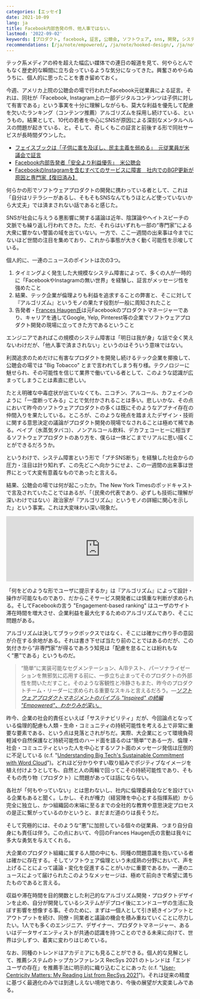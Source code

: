 ```yaml
---
categories: [エッセイ]
date: 2021-10-09
lang: ja
title: Facebook内部告発の件、他人事ではない。
lastmod: '2022-09-02'
keywords: [プロダクト, facebook, 証言, 公聴会, ソフトウェア, sns, 開発, システム障害, アルゴリズム, テック]
recommendations: [/ja/note/empowered/, /ja/note/hooked-design/, /ja/note/product-management-myths/]
---
```


テック系メディアの枠を超えた幅広い媒体での連日の報道を見て、何やらとんでもなく歴史的な瞬間に立ち会っているような気分になってきた。興奮さめやらぬうちに、個人的に思ったことを書き留めておく。

今週、アメリカ上院の公聴会の場で行われたFacebook元従業員による証言。それは、同社が「Facebook, Instagram上の一部デジタルコンテンツは子供に対して有害である」という事実を十分に理解しながらも、莫大な利益を優先して配慮を欠いたランキング（コンテンツ推薦）アルゴリズムを採用し続けている、というもの。結果として、10代の若者を中心にSNSが原因による深刻なメンタルヘルスの問題が起きている、と。そして、奇しくもこの証言と前後する形で同社サービスが長時間ダウンした。

- [フェイスブックは「子供に害を及ぼし、民主主義を弱める」　元従業員が米議会で証言](https://www.bbc.com/japanese/58811928)
- [Facebook内部告発者「安全より利益優先」　米公聴会](https://www.nikkei.com/article/DGXZQOGN050IP0V01C21A0000000/)
- [FacebookのInstagramを含むすべてのサービスに障害　社内でのBGP更新が原因と専門家【復旧済み】](https://www.itmedia.co.jp/news/articles/2110/05/news074.html)

何らかの形でソフトウェアプロダクトの開発に携わっている者として、これは「自分はリテラシーがあるし、そもそもSNSなんてもうほとんど使っていないから大丈夫」では済まされない話であると感じた。

SNSが社会に与えうる悪影響に関する議論は近年、陰謀論やヘイトスピーチの文脈でも繰り返し行われてきた。ただ、それらはいずれも一部の“専門家”による大衆に響かない警笛の域を出ていない。一方で、ここ一週間の出来事は今までにないほど世間の注目を集めており、これから事態が大きく動く可能性を示唆している。

個人的に、一連のニュースのポイントは次の3つ。

1. タイミングよく発生した大規模なシステム障害によって、多くの人が一時的に「FacebookやInstagramの無い世界」を経験し、証言がメッセージ性を強めたこと
2. 結果、テック企業が倫理よりも利益を追求することの弊害と、そこに対して『アルゴリズム』というモノの果たす役割が一般に周知されたこと
3. 告発者・[Frances Haugen氏](https://en.wikipedia.org/wiki/Frances_Haugen)は元Facebookのプロダクトマネージャーであり、キャリアを通してGoogle, Yelp, Pinterest等の企業でソフトウェアプロダクト開発の現場に立ってきた方であるということ

エンジニアであればこの規模のシステム障害は「明日は我が身」な話で全く笑えないわけだが、「他人事で済まされない」というのはそういう意味ではない。

利潤追求のためだけに有害なプロダクトを開発し続けるテック企業を揶揄して、公聴会の場では "Big Tobacco" とまで言われてしまう有り様。テクノロジーに魅せられ、その可能性を信じて業界で働いている者として、このような認識が広まってしまうことは素直に悲しい。

たとえ明確な中毒症状が出ていなくても、ニコチン、アルコール、カフェインのように「一度断ってみる」ことで気付かされることは多い。悲しいかな、その点において昨今のソフトウェアプロダクトの多くは既にそのようなアブナイ存在の仲間入りを果たしている。ところが、このような視点を踏まえたデザイン・技術に関する意思決定の議論がプロダクト開発の現場でなされることは極めて稀である。ベイプ（水蒸気タバコ）、ノンアルコール飲料、デカフェコーヒーに相当するソフトウェアプロダクトのあり方を、僕らは一体どこまでリアルに思い描くことができるだろうか。

というわけで、システム障害という形で「プチSNS断ち」を経験した社会からの圧力・注目は計り知れず、この先どこへ向かうにせよ、この一週間の出来事は世界にとって大変有意義なものであったと言える。

結果、公聴会の場では何が起こったか。The New York Timesのポッドキャストで言及されていたことではあるが、「（民衆の代表であり、必ずしも技術に理解が深いわけではない）政治家が『アルゴリズム』というモノの詳細に関心を示した」という事実。これは大変味わい深い現象だ。

<iframe allow="autoplay *; encrypted-media *; fullscreen *" frameborder="0" height="175" style="width:100%;max-width:660px;overflow:hidden;background:transparent;" sandbox="allow-forms allow-popups allow-same-origin allow-scripts allow-storage-access-by-user-activation allow-top-navigation-by-user-activation" src="https://embed.podcasts.apple.com/us/podcast/the-facebook-whistle-blower-testifies/id1200361736?i=1000537716296"></iframe>

「何をどのような形でユーザに提示するか」は『アルゴリズム』によって設計・操作が可能なものであり、だからこそサービス開発者には慎重な判断が求められる。そしてFacebookの言う "Engagement-based ranking" はユーザのサイト滞在時間を増大させ、企業利益を最大化するためのアルゴリズムであり、そこに問題がある。

アルゴリズムは決してブラックボックスではなく、そこには確かに作り手の意図が介在する余地がある。それは書き下せば当たり前のことではあるのだが、この気付きから“非専門家”が得るであろう知見は「配慮を怠ることは紛れもなく“悪”である」というものだ。

> “簡単“に実装可能なセグメンテーション、A/Bテスト、パーソナライゼーションを無邪気に応用する前に、一歩立ち止まってそのプロダクトの外部性を問いただすこと。そのような客観性と冷静さもまた、昨今のプロダクトチーム・リーダーに求められる重要なスキルと言えるだろう。*&mdash;[ソフトウェアプロダクトマネジメントのバイブル "Inspired" の続編 "Empowered"、わかりみが深い。](/ja/note/empowered/)*

昨今、企業の社会的責任といえば「サステナビリティ」だが、今回論点となっている倫理的配慮も人類・生命・コミュニティの持続可能性を考える上で非常に重要な要素である、という点は見落とされがちだ。実際、大企業にとって環境負荷軽減や自然保護など持続可能性のハード面を語るのは“簡単”である一方、倫理・社会・コミュニティといった人を中心とするソフト面のメッセージ発信は圧倒的に不足している (c.f. "[Understanding Big Tech's Sustainable Commitment with Word Cloud](/note/sustainability-at-big-tech/)")。どれほど分かりやすい取り組みでポジティブなイメージを植え付けようとしても、自然と人の両輪で回ってこその持続可能性であり、そもそもの売り物（プロダクト）に問題があっては話にならない。

各社が「何もやっていない」とは思わないし、社内に倫理委員会などを設けている企業もあると聞く。しかし、それが権力（経営陣を中心とする指揮系統）から完全に独立し、かつ組織図の末端に至るまでの全社的な教育や意思決定プロセスの是正に繋がっているのかというと、まだまだ道のりは長そうだ。

そして究極的には、そのような“悪”に加担している個々の従業員、つまり自分自身にも責任は伴う。この点において、今回のFrances Haugen氏の言動は我々に多大な勇気を与えてくれる。

大企業のプロダクト組織に属する人間の中にも、同種の問題意識を抱いている者は確かに存在する。そしてソフトウェア倫理という未成熟の分野において、声を上げることによって議論・変化を促進することがいかに重要であるか。一連のニュースによって届けられたこのようなメッセージは、極めて前向きで希望に満ちたものであると言える。

収益や滞在時間を目的関数とした利己的なアルゴリズム開発・プロダクトデザインを止め、自分が開発しているシステムがデプロイ後にエンドユーザの生活に及ぼす影響を想像する事。そのために、まずは一個人として引き続きインプットとアウトプットを続け、同僚・同業者と議論の機会を積み重ねていくことに尽力したい。1人でも多くのエンジニア、デザイナー、プロダクトマネージャー、あるいはデータサイエンティストが共通の認識を持つことのできる未来に向けて、世界は少しずつ、着実に変わりはじめている。

なお、同種のトレンドはアカデミアにも見ることができる。個人的な見解として、推薦システムのトップカンファレンス RecSys 2021 のトレンドは「エンドユーザの存在」を推薦手法に明示的に織り込むことにあった (c.f. "[User-Centricity Matters: My Reading List from RecSys 2021](/note/recsys-2021/)")。それは従来の精度に基づく最適化のみでは到達しえない境地であり、今後の展望が大変楽しみである。